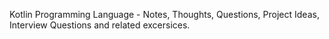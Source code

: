 Kotlin Programming Language - Notes, Thoughts, Questions, Project Ideas, Interview Questions and related excersices. 
